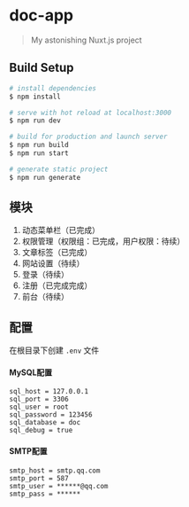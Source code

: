 # doc-app

> My astonishing Nuxt.js project

## Build Setup

```bash
# install dependencies
$ npm install

# serve with hot reload at localhost:3000
$ npm run dev

# build for production and launch server
$ npm run build
$ npm run start

# generate static project
$ npm run generate
```

## 模块

1. 动态菜单栏（已完成）
2. 权限管理（权限组：已完成，用户权限：待续）
3. 文章标签（已完成）
4. 网站设置（待续）
5. 登录（待续）
6. 注册（已完成完成）
6. 前台（待续）

## 配置

在根目录下创建 `.env` 文件

#### MySQL配置
```
sql_host = 127.0.0.1
sql_port = 3306
sql_user = root
sql_password = 123456
sql_database = doc
sql_debug = true
```

#### SMTP配置
```
smtp_host = smtp.qq.com
smtp_port = 587
smtp_user = ******@qq.com
smtp_pass = ******
```
